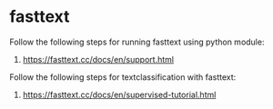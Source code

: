# fasttext #

Follow the following steps for running fasttext using python module:
1. https://fasttext.cc/docs/en/support.html


Follow the following steps for textclassification with fasttext:
1. https://fasttext.cc/docs/en/supervised-tutorial.html